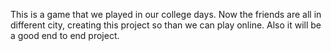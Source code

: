 This is a game that we played in our college days.
Now the friends are all in different city, creating this project so than we can play online.
Also it will be a good end to end project.
